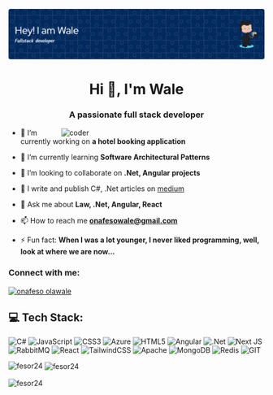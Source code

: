 ![Header](./github-header-image.png)
<h1 align="center">Hi 👋, I'm Wale</h1>
<h3 align="center">A passionate full stack developer</h3>
<img align="right" alt="coder" width="400" src="https://camo.githubusercontent.com/cae12fddd9d6982901d82580bdf321d81fb299141098ca1c2d4891870827bf17/68747470733a2f2f6d69726f2e6d656469756d2e636f6d2f6d61782f313336302f302a37513379765349765f7430696f4a2d5a2e676966" >

- 🔭 I’m currently working on **a hotel booking application**

- 🌱 I’m currently learning **Software Architectural Patterns**

- 👯 I’m looking to collaborate on **.Net, Angular projects**

- 📝 I write and publish C#, .Net articles on [medium](https://medium.com/@onafesowale)

- 💬 Ask me about **Law, .Net, Angular, React**

- 📫 How to reach me **onafesowale@gmail.com**

- ⚡ Fun fact:  **When I was a lot younger, I never liked programming, well, look at where we are now...**

<h3 align="left">Connect with me:</h3>
<p align="left">
<a href="https://www.linkedin.com/in/olawale-onafeso-41379822a" target="blank"><img align="center" src="https://raw.githubusercontent.com/rahuldkjain/github-profile-readme-generator/master/src/images/icons/Social/linked-in-alt.svg" alt="onafeso olawale" height="30" width="40" /></a>
</p>


## 💻 Tech Stack:
![C#](https://img.shields.io/badge/c%23-%23239120.svg?style=for-the-badge&logo=c-sharp&logoColor=white) ![JavaScript](https://img.shields.io/badge/javascript-%23323330.svg?style=for-the-badge&logo=javascript&logoColor=%23F7DF1E) ![CSS3](https://img.shields.io/badge/css3-%231572B6.svg?style=for-the-badge&logo=css3&logoColor=white) ![Azure](https://img.shields.io/badge/azure-%230072C6.svg?style=for-the-badge&logo=microsoftazure&logoColor=white) ![HTML5](https://img.shields.io/badge/html5-%23E34F26.svg?style=for-the-badge&logo=html5&logoColor=white) ![Angular](https://img.shields.io/badge/angular-%23DD0031.svg?style=for-the-badge&logo=angular&logoColor=white) ![.Net](https://img.shields.io/badge/.NET-5C2D91?style=for-the-badge&logo=.net&logoColor=white) ![Next JS](https://img.shields.io/badge/Next-black?style=for-the-badge&logo=next.js&logoColor=white) ![RabbitMQ](https://img.shields.io/badge/rabbitmq-FF6600?style=for-the-badge&logo=rabbitmq&logoColor=white) ![React](https://img.shields.io/badge/react-%2320232a.svg?style=for-the-badge&logo=react&logoColor=%2361DAFB) ![TailwindCSS](https://img.shields.io/badge/tailwindcss-%2338B2AC.svg?style=for-the-badge&logo=tailwind-css&logoColor=white) ![Apache](https://img.shields.io/badge/apache-%23D42029.svg?style=for-the-badge&logo=apache&logoColor=white) ![MongoDB](https://img.shields.io/badge/MongoDB-%234ea94b.svg?style=for-the-badge&logo=mongodb&logoColor=white) ![Redis](https://img.shields.io/badge/redis-%23DD0031.svg?style=for-the-badge&logo=redis&logoColor=white) ![GIT](https://img.shields.io/badge/Git-fc6d26?style=for-the-badge&logo=git&logoColor=white)

<p><img align="left" src="https://github-readme-stats.vercel.app/api/top-langs?username=fesor24&show_icons=true&locale=en&layout=compact" alt="fesor24" /></p>

<p>&nbsp;<img align="center" src="https://github-readme-stats.vercel.app/api?username=fesor24&show_icons=true&locale=en" alt="fesor24" /></p>

<p><img align="center" src="https://github-readme-streak-stats.herokuapp.com/?user=fesor24&" alt="fesor24" /></p>
